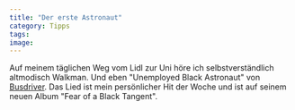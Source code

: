 ```yaml
---
title: "Der erste Astronaut"
category: Tipps
tags: 
image: 
---
```


Auf meinem täglichen Weg vom Lidl zur Uni höre ich selbstverständlich altmodisch Walkman. Und eben "Unemployed Black Astronaut" von [Busdriver](http://www.dirtyloop.com/Busdriver.html). Das Lied ist mein persönlicher Hit der Woche und ist auf seinem neuen Album "Fear of a Black Tangent".

